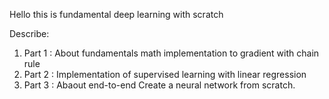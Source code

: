 Hello this is fundamental deep learning with scratch

Describe:
1. Part 1 : About fundamentals math implementation to gradient with chain rule
2. Part 2 : Implementation of supervised learning with linear regression
3. Part 3 : Abaout end-to-end Create a neural network from scratch. 
